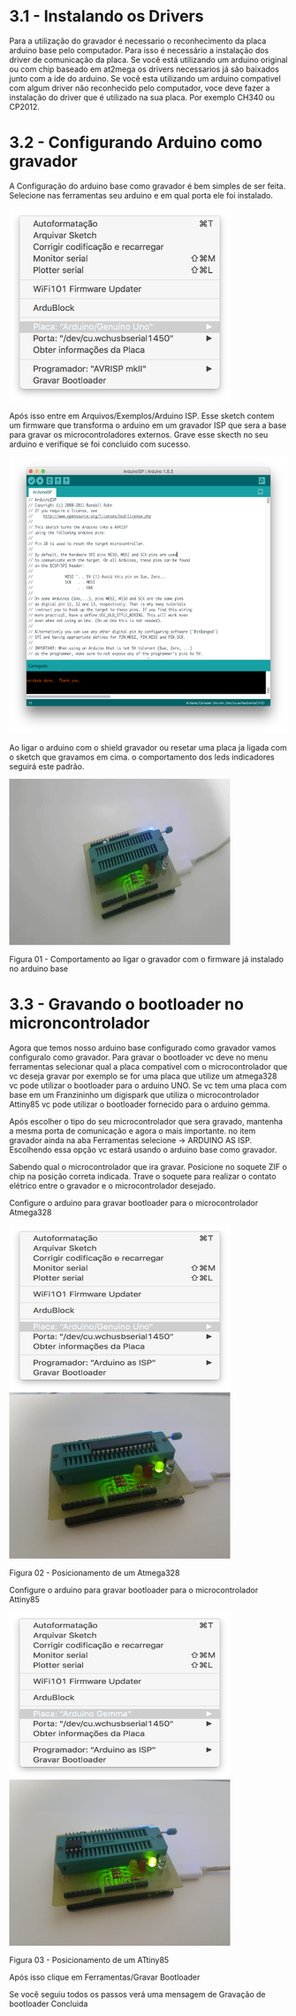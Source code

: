 # 3.1 - Instalando os Drivers

  Para a utilização do gravador é necessario o reconhecimento da placa arduino base pelo computador. Para isso é necessário a instalação dos driver de comunicação da placa.
  Se você está utilizando um arduino original ou com chip baseado em at2mega os drivers necessarios já são baixados junto com a ide do arduino.
  Se você esta utilizando um arduino compativel com algum driver não reconhecido pelo computador, voce deve fazer a instalação do driver que é utilizado na sua placa. Por exemplo CH340 ou CP2012.
  
# 3.2 - Configurando Arduino como gravador
  A Configuração do arduino base como gravador é bem simples de ser feita. Selecione nas ferramentas seu arduino e em qual porta ele foi instalado.
     
<img alt="ISP conf" src="./ISP_Burn.png"  width="400" height="350">  
  
  Após isso entre em Arquivos/Exemplos/Arduino ISP.
  Esse sketch contem um firmware que transforma o arduino em um gravador ISP que sera a base para gravar os microcontroladores externos. 
  Grave esse skecth no seu arduino e verifique se foi concluido com sucesso.
  
<img alt="ISP Code" src="./ISP_ok.png"  width="600" height="500">
     
  Ao ligar o arduino com o shield gravador ou resetar uma placa ja ligada com o sketch que gravamos em cima. o comportamento dos leds indicadores seguirá este padrão.
  
<img alt="Power On" src="./power.gif"  width="400" height="300">

Figura 01 - Comportamento ao ligar o gravador com o firmware já instalado no arduino base
  
# 3.3 - Gravando o bootloader no microncontrolador
  Agora que temos nosso arduino base configurado como gravador vamos configuralo como gravador. Para gravar o bootloader vc deve no menu ferramentas selecionar qual a placa compativel com o microcontrolador que vc deseja gravar por exemplo se for uma placa que utilize um atmega328 vc pode utilizar o bootloader para o arduino UNO. Se vc tem uma placa com base em um Franzininho um digispark que utiliza o microcontrolador Attiny85 vc pode utilizar o bootloader fornecido para o arduino gemma.
  
  Após escolher o tipo do seu microcontrolador que sera gravado, mantenha a mesma porta de comunicação e agora o mais importante. no item gravador ainda na aba Ferramentas selecione -> ARDUINO AS ISP. Escolhendo essa opção vc estará usando o arduino base como gravador.
  
  Sabendo qual o microcontrolador que ira gravar. Posicione no soquete ZIF o chip na posição correta indicada. Trave o soquete para realizar o contato elétrico entre o gravador e o microcontrolador desejado.
  
  Configure o arduino para gravar bootloader para o microcontrolador Atmega328
  
<img alt="Atmega328_conf" src="./Boot_uno.png"  width="400" height="300">
  
<img alt="Atmega328" src="./boot328.jpg"  width="400" height="300">

Figura 02 - Posicionamento de um Atmega328

  Configure o arduino para gravar bootloader para o microcontrolador Attiny85
  
<img alt="Attiny85_conf" src="./Boot_attiny85.png"  width="400" height="300">

<img alt="ATtiny85" src="./boot85.jpg"  width="400" height="300">

Figura 03 - Posicionamento de um ATtiny85

  Após isso clique em Ferramentas/Gravar Bootloader
  
  Se você seguiu todos os passos verá uma mensagem de Gravação de bootloader Concluida 

